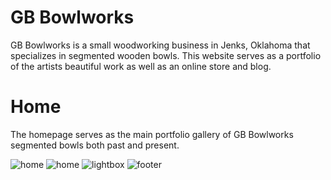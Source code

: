 # GB Bowlworks

GB Bowlworks is a small woodworking business in Jenks, Oklahoma that specializes in segmented wooden bowls. This website serves as a portfolio of the artists beautiful work as well as an online store and blog. 

# Home

The homepage serves as the main portfolio gallery of GB Bowlworks segmented bowls both past and present. 

![home](images/screenshots/topOfHome.png)
![home](images/screenshots/gallery.png)
![lightbox](images/screenshots/lightbox.png)
![footer](images/screenshots/footer.png)
